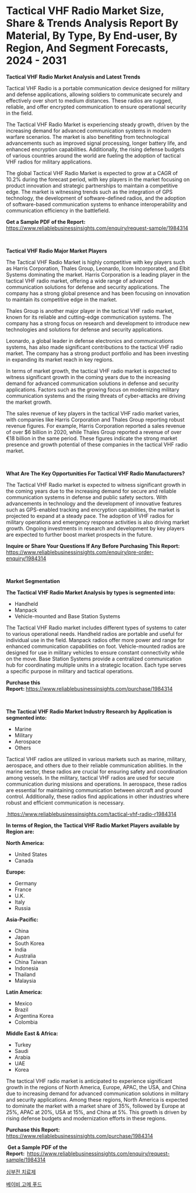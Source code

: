 <p><h1>Tactical VHF Radio Market Size, Share & Trends Analysis Report By Material, By Type, By End-user, By Region, And Segment Forecasts, 2024 - 2031</h1></p><p><strong>Tactical VHF Radio Market Analysis and Latest Trends</strong></p>
<p><p>Tactical VHF Radio is a portable communication device designed for military and defense applications, allowing soldiers to communicate securely and effectively over short to medium distances. These radios are rugged, reliable, and offer encrypted communication to ensure operational security in the field.</p><p>The Tactical VHF Radio Market is experiencing steady growth, driven by the increasing demand for advanced communication systems in modern warfare scenarios. The market is also benefiting from technological advancements such as improved signal processing, longer battery life, and enhanced encryption capabilities. Additionally, the rising defense budgets of various countries around the world are fueling the adoption of tactical VHF radios for military applications.</p><p>The global Tactical VHF Radio Market is expected to grow at a CAGR of 10.2% during the forecast period, with key players in the market focusing on product innovation and strategic partnerships to maintain a competitive edge. The market is witnessing trends such as the integration of GPS technology, the development of software-defined radios, and the adoption of software-based communication systems to enhance interoperability and communication efficiency in the battlefield.</p></p>
<p><strong>Get a Sample PDF of the Report:&nbsp;</strong> <a href="https://www.reliablebusinessinsights.com/enquiry/request-sample/1984314">https://www.reliablebusinessinsights.com/enquiry/request-sample/1984314</a></p>
<p>&nbsp;</p>
<p><strong>Tactical VHF Radio Major Market Players</strong></p>
<p><p>The Tactical VHF Radio Market is highly competitive with key players such as Harris Corporation, Thales Group, Leonardo, Icom Incorporated, and Elbit Systems dominating the market. Harris Corporation is a leading player in the tactical VHF radio market, offering a wide range of advanced communication solutions for defense and security applications. The company has a strong global presence and has been focusing on innovation to maintain its competitive edge in the market.</p><p>Thales Group is another major player in the tactical VHF radio market, known for its reliable and cutting-edge communication systems. The company has a strong focus on research and development to introduce new technologies and solutions for defense and security applications.</p><p>Leonardo, a global leader in defense electronics and communications systems, has also made significant contributions to the tactical VHF radio market. The company has a strong product portfolio and has been investing in expanding its market reach in key regions.</p><p>In terms of market growth, the tactical VHF radio market is expected to witness significant growth in the coming years due to the increasing demand for advanced communication solutions in defense and security applications. Factors such as the growing focus on modernizing military communication systems and the rising threats of cyber-attacks are driving the market growth.</p><p>The sales revenue of key players in the tactical VHF radio market varies, with companies like Harris Corporation and Thales Group reporting robust revenue figures. For example, Harris Corporation reported a sales revenue of over $6 billion in 2020, while Thales Group reported a revenue of over €18 billion in the same period. These figures indicate the strong market presence and growth potential of these companies in the tactical VHF radio market.</p></p>
<p>&nbsp;</p>
<p><strong>What Are The Key Opportunities For Tactical VHF Radio Manufacturers?</strong></p>
<p><p>The Tactical VHF Radio market is expected to witness significant growth in the coming years due to the increasing demand for secure and reliable communication systems in defense and public safety sectors. With advancements in technology and the development of innovative features such as GPS-enabled tracking and encryption capabilities, the market is projected to expand at a steady pace. The adoption of VHF radios for military operations and emergency response activities is also driving market growth. Ongoing investments in research and development by key players are expected to further boost market prospects in the future.</p></p>
<p><strong>Inquire or Share Your Questions If Any Before Purchasing This Report:</strong> <a href="https://www.reliablebusinessinsights.com/enquiry/pre-order-enquiry/1984314">https://www.reliablebusinessinsights.com/enquiry/pre-order-enquiry/1984314</a></p>
<p>&nbsp;</p>
<p><strong>Market Segmentation</strong></p>
<p><strong>The Tactical VHF Radio Market Analysis by types is segmented into:</strong></p>
<p><ul><li>Handheld</li><li>Manpack</li><li>Vehicle-mounted and Base Station Systems</li></ul></p>
<p><p>The Tactical VHF Radio market includes different types of systems to cater to various operational needs. Handheld radios are portable and useful for individual use in the field. Manpack radios offer more power and range for enhanced communication capabilities on foot. Vehicle-mounted radios are designed for use in military vehicles to ensure constant connectivity while on the move. Base Station Systems provide a centralized communication hub for coordinating multiple units in a strategic location. Each type serves a specific purpose in military and tactical operations.</p></p>
<p><strong>Purchase this Report:&nbsp;</strong><a href="https://www.reliablebusinessinsights.com/purchase/1984314">https://www.reliablebusinessinsights.com/purchase/1984314</a></p>
<p>&nbsp;</p>
<p><strong>The Tactical VHF Radio Market Industry Research by Application is segmented into:</strong></p>
<p><ul><li>Marine</li><li>Military</li><li>Aerospace</li><li>Others</li></ul></p>
<p><p>Tactical VHF radios are utilized in various markets such as marine, military, aerospace, and others due to their reliable communication abilities. In the marine sector, these radios are crucial for ensuring safety and coordination among vessels. In the military, tactical VHF radios are used for secure communication during missions and operations. In aerospace, these radios are essential for maintaining communication between aircraft and ground control. Additionally, these radios find applications in other industries where robust and efficient communication is necessary.</p></p>
<p><a href="https://www.reliablebusinessinsights.com/tactical-vhf-radio-r1984314">&nbsp;https://www.reliablebusinessinsights.com/tactical-vhf-radio-r1984314</a></p>
<p><strong>In terms of Region, the Tactical VHF Radio Market Players available by Region are:</strong></p>
<p>
    <p> <strong> North America: </strong>
        <ul>
            <li>United States</li>
            <li>Canada</li>
        </ul>
        </p> 
    <p> <strong> Europe: </strong>
        <ul>
            <li>Germany</li>
            <li>France</li>
            <li>U.K.</li>
            <li>Italy</li>
            <li>Russia</li>
        </ul>
        </p> 
    <p> <strong> Asia-Pacific: </strong>
        <ul>
            <li>China</li>
            <li>Japan</li>
            <li>South Korea</li>
            <li>India</li>
            <li>Australia</li>
            <li>China Taiwan</li>
            <li>Indonesia</li>
            <li>Thailand</li>
            <li>Malaysia</li>
        </ul>
        </p> 
    <p> <strong> Latin America: </strong>
        <ul>
            <li>Mexico</li>
            <li>Brazil</li>
            <li>Argentina Korea</li>
            <li>Colombia</li>
        </ul>
        </p> 
    <p> <strong> Middle East & Africa: </strong>
        <ul>
            <li>Turkey</li>
            <li>Saudi</li>
            <li>Arabia</li>
            <li>UAE</li>
            <li>Korea</li>
        </ul>
    </p>
    </p>
<p><p>The tactical VHF radio market is anticipated to experience significant growth in the regions of North America, Europe, APAC, the USA, and China due to increasing demand for advanced communication solutions in military and security applications. Among these regions, North America is expected to dominate the market with a market share of 35%, followed by Europe at 25%, APAC at 20%, USA at 15%, and China at 5%. This growth is driven by rising defense budgets and modernization efforts in these regions.</p></p>
<p><strong>Purchase this Report: </strong><a href="https://www.reliablebusinessinsights.com/purchase/1984314">https://www.reliablebusinessinsights.com/purchase/1984314</a></p>
<p>&nbsp;<strong>Get a Sample PDF of the Report:&nbsp;&nbsp;</strong><a href="https://www.reliablebusinessinsights.com/enquiry/request-sample/1984314">https://www.reliablebusinessinsights.com/enquiry/request-sample/1984314</a></p>
<p><strong></strong></p>
<p><p><a href="https://github.com/HarrisonKitto2022/Market-Research-Report-List-1/blob/main/2413871155813.md">심부전 치료제</a></p><p><a href="https://medium.com/@bereniceroberts1978/2024%EB%85%84%EB%B6%80%ED%84%B0-2031%EB%85%84%EA%B9%8C%EC%A7%80%EC%9D%98-%EA%B8%B0%EA%B0%84%EC%97%90-%EB%8C%80%ED%95%9C-%EB%B2%A0%EC%9D%B4%EB%B9%84-%EA%B3%A0%EB%A9%94-%ED%91%B8%EB%93%9C-%EC%8B%9C%EC%9E%A5-%EC%8B%A0%ED%9D%A5-%ED%8A%B8%EB%A0%8C%EB%93%9C%EC%99%80-%EB%AF%B8%EB%9E%98-%EC%A0%84%EB%A7%9D-24542ba685a2">베이비 고메 푸드</a></p></p>